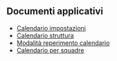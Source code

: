 ## Documenti applicativi
- [Calendario impostazioni](Sorgenti/DOC/TA/B£AMO/B£CALE_001)
- [Calendario struttura](Sorgenti/DOC/TA/B£AMO/B£CALE_002)
- [Modalità reperimento calendario](Sorgenti/DOC/TA/B£AMO/B£CALE_003)
- [Calendario per squadre](Sorgenti/DOC/TA/B£AMO/B£CALE_004)
